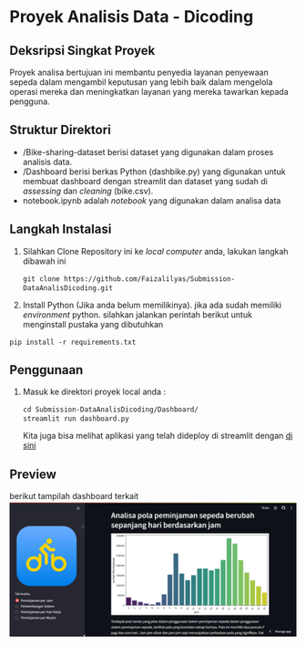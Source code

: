 # Proyek Analisis Data - Dicoding

## Deksripsi Singkat Proyek
Proyek analisa bertujuan ini membantu penyedia layanan penyewaan sepeda dalam mengambil keputusan yang lebih baik dalam mengelola operasi mereka dan meningkatkan layanan yang mereka tawarkan kepada pengguna.

## Struktur Direktori
- /Bike-sharing-dataset berisi dataset yang digunakan dalam proses analisis data.
- /Dashboard berisi berkas Python (dashbike.py) yang digunakan untuk membuat dashboard dengan streamlit dan dataset yang sudah di *assessing*  dan *cleaning* (bike.csv).
- notebook.ipynb adalah *notebook* yang digunakan dalam analisa data

## Langkah Instalasi
1. Silahkan Clone Repository ini ke *local computer* anda, lakukan langkah dibawah ini
   ```shell
   git clone https://github.com/Faizalilyas/Submission-DataAnalisDicoding.git
   ```
2.  Install Python (Jika anda belum memilikinya). jika ada sudah memiliki *environment* python. silahkan jalankan perintah berikut untuk menginstall pustaka yang dibutuhkan
   ```shell
   pip install -r requirements.txt
   ```
## Penggunaan
1. Masuk ke direktori proyek local anda :
   ```shell
   cd Submission-DataAnalisDicoding/Dashboard/
   streamlit run dashboard.py
   ```
   Kita juga bisa melihat aplikasi yang telah dideploy di streamlit dengan [di sini](https://faizalilyas-bangkit3-dashboarddataanalisbikedashbike-pyxbqk.streamlit.app/)
## Preview
berikut tampilah dashboard terkait
![dashboard](https://raw.githubusercontent.com/Faizalilyas/Submission-DataAnalisDicoding/main/PreviewDashboard.png)
